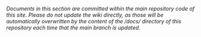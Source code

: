 _Documents in this section are committed within the main repository code of this site. Please do not update the wiki directly, as those will be automatically overwritten by the content of the /docs/ directory of this repository each time that the main branch is updated._
